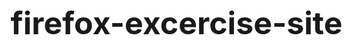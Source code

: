 # firefox-excercise-site
<!DOCTYPE html>
<html>
  <head>
    <meta charset="utf-8">
    <meta name="viewport" content="width=device-width">
    <title>Mozilla splash page</title>
    <link href='https://fonts.googleapis.com/css?family=Open+Sans:400,700' rel='stylesheet' type='text/css'>
    <style>
      /* header and body setup */

      html {
        font-family: 'Open Sans', sans-serif;
        background: url(pattern.png);
      }

      body {
        width: 100%;
        max-width: 1200px;
        margin: 0 auto;
        background-color: white;
        position: relative;
      }

      /* Header styling */

      header {
        height: 150px;
      }

      header img {
        width: 100px;
        position: absolute;
        right: 32.5px;
        top: 32.5px;
      }

      h1 {
        font-size: 50px;
        line-height: 140px;
        margin: 0 0 0 32.5px;
      }

      /* main section and video styling */

      main {
        background: #ccc;
      }

      article {
        padding: 20px;
      }

      h2 {
        margin-top: 0;
      }

      p {
        line-height: 2;
      }

      iframe {
        float: left;
        margin: 0 20px 20px 0;
        max-width: 100%;
      }

      /* further info links */

      .further-info {
        clear: left;
        padding: 40px 0;
        background: #c13832;
        box-shadow: inset 0 3px 2px rgba(0,0,0,0.5),
                    inset 0 -3px 2px rgba(0,0,0,0.5);
      }

      .further-info a {
        width: 25%;
        display: block;
        float: left;
      }

      .further-info img {
        max-width: 100%;
      }

      .clearfix {
        clear: both;
      }

      /* Red panda image */

      .red-panda img {
        display: block;
        max-width: 100%;
      }
    </style>
  </head>
  <body>
    <header>
      <h1>Mozilla</h1>
      <!-- insert <img> element, link to the small
          version of the Firefox logo -->
        <img src ="firefox_logo-only_RGB120px.png" alt="picture of a red fox around the blue planet earth" title="firefox logo" />        
    </header>

    <main>
      <article>
        <!-- insert iframe from youtube -->
        <iframe width="400" height="315" src="https://www.youtube.com/embed/ojcNcvb1olg" frameborder="0"
            allow="accelerometer; autoplay; clipboard-write; encrypted-media; gyroscope; picture-in-picture"
            allowfullscreen></iframe>
        <h2>Rocking the free web</h2>

        <p>Mozilla are a global community of technologists, thinkers, and builders, working together to keep the Internet alive and accessible, so people worldwide can be informed contributors and creators of the Web. We believe this act of human collaboration across an open platform is essential to individual growth and our collective future.</p>

        <p>Click on the images below to find more information about the cool stuff Mozilla does. <a href="https://www.flickr.com/photos/mathiasappel/21675551065/">Red panda picture</a> by Mathias Appel.</p>
      </article>

      <div class="further-info">
        <!-- insert images with srcsets and sizes -->
        <a href="https://www.mozilla.org/en-US/firefox/new/">
          <img srcset="firefox_logo-only_RGB120px.png 120w,
                       firefox_logo-only_RGB400px.png 400w"
               sizes="(max-width: 500px) 120px, 400px"
               src="firefox_logo-only_RGB400px 400w.png"
               alt="picture of a red fox around the blue planet earth" />
        </a>
        <a href="https://www.mozilla.org/">
          <img srcset="mozilla-dinosaur-head120px.png 120w,
                       mozilla-dinosaur-head400px.png 400w"
               sizes="(max-width: 500px) 120px, 400px"
               src="mozilla-dinosaur-head400px.png"
               alt="red head of a dinosaur" />
        </a>
        <a href="https://addons.mozilla.org/">
          <img srcset="firefox-addons120.png 120w,
                       firefox-addons400px.png 400w"
               sizes="(max-width: 500px) 120px, 400px"
               src="firefox-addons400px.png 400w"
               alt="puzzle firefox logo" />
        </a>
        <a href="https://developer.mozilla.org/en-US/">
          <img 
               src="originals/mdn.svg"
               alt="white dinosaur head on blue background" />
        </a>
        <div class="clearfix"></div>
      </div>

      <div class="red-panda">
        <!-- insert picture element -->
      </div>

    </main>
  </body>
</html>
